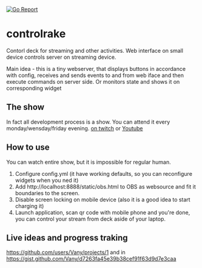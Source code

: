 
[![Go Report](https://goreportcard.com/badge/github.com/vany/controlrake?logo=go&logoColor=white&style=flat-square]][goreport-url)](https://goreportcard.com/report/github.com/vany/controlrake)


# controlrake
Contorl deck for streaming and other activities. Web interface on small device controls server on streaming device.


Main idea - this is a tiny webserver, that displays buttons in accordance with config,
receives and sends events to and from web iface and then execute commands on server side.
Or monitors state and shows it on corresponding widget


## The show
In fact all development process is a show. 
You can attend it every monday/wensday/friday evening.
[on twitch](https://www.twitch.tv/vanyserezhkin) or [Youtube](https://www.youtube.com/@vanyserezhkin)


## How to use
You can watch entire show, but it is impossible for regular human.
1. Configure config.yml (it have working defaults, so you can reconfigure widgets when you ned it)
2. Add http://localhost:8888/static/obs.html to OBS as websource and fit it boundaries to the screen.
3. Disable screen locking on mobile device (also it is a good idea to start charging it)
4. Launch application, scan qr code with mobile phone and you're done, you can control your stream from deck aside of your laptop.

## Live ideas and progress traking
https://github.com/users/Vany/projects/1
and in
https://gist.github.com/Vany/d7263fa45e39b38cef91f63d9d7e3caa

